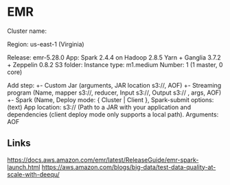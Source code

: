 # EMR

Cluster name:

Region: us-east-1 (Virginia)

Release: emr-5.28.0
App: Spark 2.4.4 on Hadoop 2.8.5 Yarn + Ganglia 3.7.2 + Zeppelin 0.8.2
S3 folder: 
Instance type:  m1.medium
Number: 1 (1 master, 0 core)

Add step:
 +- Custom Jar (arguments, JAR location s3://, AOF)
 +- Streaming program (Name, mapper s3://, reducer, Input s3://, Output s3:// , args, AOF)
 +- Spark (Name, 
          Deploy mode: { Cluster | Client }, 
          Spark-submit options: (text)
          App location: s3://   (Path to a JAR with your application and dependencies 
                        (client deploy mode only supports a local path).
          Arguments:
          AOF
          

## Links

https://docs.aws.amazon.com/emr/latest/ReleaseGuide/emr-spark-launch.html
https://aws.amazon.com/blogs/big-data/test-data-quality-at-scale-with-deequ/
